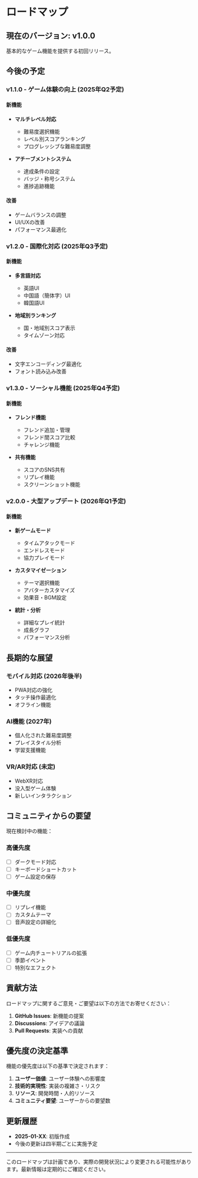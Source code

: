 # ロードマップ

## 現在のバージョン: v1.0.0

基本的なゲーム機能を提供する初回リリース。

## 今後の予定

### v1.1.0 - ゲーム体験の向上 (2025年Q2予定)

#### 新機能
- **マルチレベル対応**
  - 難易度選択機能
  - レベル別スコアランキング
  - プログレッシブな難易度調整

- **アチーブメントシステム**
  - 達成条件の設定
  - バッジ・称号システム
  - 進捗追跡機能

#### 改善
- ゲームバランスの調整
- UI/UXの改善
- パフォーマンス最適化

### v1.2.0 - 国際化対応 (2025年Q3予定)

#### 新機能
- **多言語対応**
  - 英語UI
  - 中国語（簡体字）UI
  - 韓国語UI

- **地域別ランキング**
  - 国・地域別スコア表示
  - タイムゾーン対応

#### 改善
- 文字エンコーディング最適化
- フォント読み込み改善

### v1.3.0 - ソーシャル機能 (2025年Q4予定)

#### 新機能
- **フレンド機能**
  - フレンド追加・管理
  - フレンド間スコア比較
  - チャレンジ機能

- **共有機能**
  - スコアのSNS共有
  - リプレイ機能
  - スクリーンショット機能

### v2.0.0 - 大型アップデート (2026年Q1予定)

#### 新機能
- **新ゲームモード**
  - タイムアタックモード
  - エンドレスモード
  - 協力プレイモード

- **カスタマイゼーション**
  - テーマ選択機能
  - アバターカスタマイズ
  - 効果音・BGM設定

- **統計・分析**
  - 詳細なプレイ統計
  - 成長グラフ
  - パフォーマンス分析

## 長期的な展望

### モバイル対応 (2026年後半)
- PWA対応の強化
- タッチ操作最適化
- オフライン機能

### AI機能 (2027年)
- 個人化された難易度調整
- プレイスタイル分析
- 学習支援機能

### VR/AR対応 (未定)
- WebXR対応
- 没入型ゲーム体験
- 新しいインタラクション

## コミュニティからの要望

現在検討中の機能：

### 高優先度
- [ ] ダークモード対応
- [ ] キーボードショートカット
- [ ] ゲーム設定の保存

### 中優先度
- [ ] リプレイ機能
- [ ] カスタムテーマ
- [ ] 音声設定の詳細化

### 低優先度
- [ ] ゲーム内チュートリアルの拡張
- [ ] 季節イベント
- [ ] 特別なエフェクト

## 貢献方法

ロードマップに関するご意見・ご要望は以下の方法でお寄せください：

1. **GitHub Issues**: 新機能の提案
2. **Discussions**: アイデアの議論
3. **Pull Requests**: 実装への貢献

## 優先度の決定基準

機能の優先度は以下の基準で決定されます：

1. **ユーザー価値**: ユーザー体験への影響度
2. **技術的実現性**: 実装の複雑さ・リスク
3. **リソース**: 開発時間・人的リソース
4. **コミュニティ要望**: ユーザーからの要望数

## 更新履歴

- **2025-01-XX**: 初版作成
- 今後の更新は四半期ごとに実施予定

---

このロードマップは計画であり、実際の開発状況により変更される可能性があります。最新情報は定期的にご確認ください。